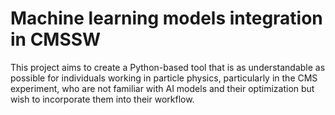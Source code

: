 # Machine learning models integration in CMSSW

This project aims to create a Python-based tool that is as understandable as possible for individuals working in particle physics, particularly in the CMS experiment, who are not familiar with AI models and their optimization but wish to incorporate them into their workflow. 